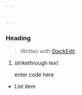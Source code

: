 ```yaml
---


---
```


<h3 id="heading">Heading</h3>
<blockquote>
<p>Written with <a href="https://stackedit.io/">StackEdit</a>.</p>
</blockquote>
<ol>
<li>
<p>strikethrough text</p>
<p>enter code here</p>
</li>
</ol>
<ul>
<li>List item</li>
</ul>

